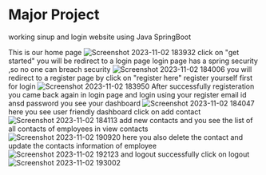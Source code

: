 # Major Project
working sinup and login website using Java SpringBoot 

This is our home page 
![Screenshot 2023-11-02 183932](https://github.com/Ankushthalet/XenonProject/assets/116317444/4f546f5b-8ab1-4429-a9c6-a12363c6543f)
click on "get started" you will be redirect to a login page 
login page has a spring security ,so no one can breach security
![Screenshot 2023-11-02 184006](https://github.com/Ankushthalet/XenonProject/assets/116317444/3c737084-c50d-4516-9f68-08e4349fbbd3)
you will redirect to a register page by click on "register here"
register yourself first for login ![Screenshot 2023-11-02 183950](https://github.com/Ankushthalet/XenonProject/assets/116317444/5456c0d3-c216-4a0b-85a3-a4993d9e1b78)
After successfully registeration you came back again in login page and login using your register email id ansd password
you see your dashboard
![Screenshot 2023-11-02 184047](https://github.com/Ankushthalet/XenonProject/assets/116317444/4457c929-2433-4bc1-bd6f-fa64f5acad28)
here you see user friendly dashboard
click on add contact ![Screenshot 2023-11-02 184113](https://github.com/Ankushthalet/XenonProject/assets/116317444/9847a43d-e0d9-4ce6-92c0-9c4b2b6b942b)
add new contacts
and you see the list of all contacts of employees in view contacts
![Screenshot 2023-11-02 190920](https://github.com/Ankushthalet/XenonProject/assets/116317444/3a6e056a-54b7-4645-a270-d7053b9b41da)
here you also delete the contact and update the contacts information of employee
![Screenshot 2023-11-02 192123](https://github.com/Ankushthalet/XenonProject/assets/116317444/d7ee5b24-1280-4994-9032-700ccc6cc2f0)
and logout successfully click on logout
![Screenshot 2023-11-02 193002](https://github.com/Ankushthalet/XenonProject/assets/116317444/68ae04f2-579e-4486-aeeb-91e6c8433734)
